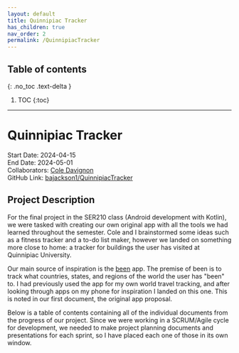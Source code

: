 ```yaml
---
layout: default
title: Quinnipiac Tracker
has_children: true
nav_order: 2
permalink: /QuinnipiacTracker
---
```


## Table of contents

{: .no_toc .text-delta }

1. TOC
{:toc}

---

# Quinnipiac Tracker

Start Date: 2024-04-15 <br/>
End Date: 2024-05-01 <br/>
Collaborators: [Cole Davignon](https://github.com/cdavignon) <br/>
GitHub Link: [bajackson1/QuinnipiacTracker](https://github.com/bajackson1/QuinnipiacTracker)

## Project Description

For the final project in the SER210 class (Android development with Kotlin), we were tasked with creating our own original app with all the tools we had learned throughout the semester. Cole and I brainstormed some ideas such as a fitness tracker and a to-do list maker, however we landed on something more close to home: a tracker for buildings the user has visited at Quinnipiac University.

Our main source of inspiration is the [been](https://apps.apple.com/pl/app/been/id680148327) app. The premise of been is to track what countries, states, and regions of the world the user has "been" to. I had previously used the app for my own world travel tracking, and after looking through apps on my phone for inspiration I landed on this one. This is noted in our first document, the original app proposal.

Below is a table of contents containing all of the individual documents from the progress of our project. Since we were working in a SCRUM/Agile cycle for development, we needed to make project planning documents and presentations for each sprint, so I have placed each one of those in its own window.
